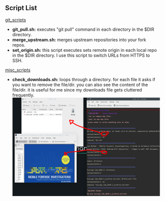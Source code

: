 ## Script List

[git_scripts](https://github.com/panicwithme/my_scripts/tree/master/git_scripts)
- **git_pull.sh:** executes "git pull" command in each directory in the $DIR directory.
- **merge_upstream.sh:** merges upstream repositories into your fork repos.
- **set_origin.sh:** this script executes sets remote origin in each local repo in the $DIR directory. I use this script to switch URLs from HTTPS to SSH.

[misc_scripts](https://github.com/panicwithme/my_scripts/tree/master/misc_scripts)
- **check_downloads.sh:** loops through a directory. for each file it asks if you want to remove the file/dir. you can also see the content of the file/dir. it is useful for me since my downloads file gets cluttered frequently.
	![check_downloads.png](img/check_downloads.png)
